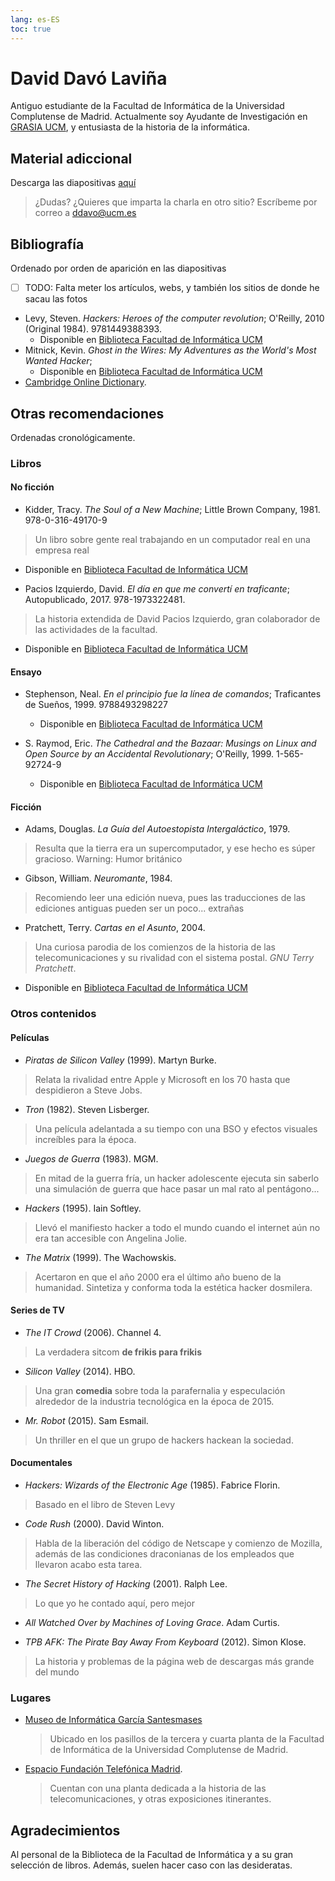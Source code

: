 ```yaml
---
lang: es-ES
toc: true
---
```


# David Davó Laviña

Antiguo estudiante de la Facultad de Informática de la Universidad Complutense de Madrid. Actualmente soy Ayudante de Investigación en
[GRASIA UCM](https://grasia.fdi.ucm.es), y entusiasta de la historia de la informática.

## Material adiccional

Descarga las diapositivas [aquí]({{site.baseurl}}/assets/slides.pdf)

> ¿Dudas? ¿Quieres que imparta la charla en otro sitio? Escríbeme por correo a [ddavo@ucm.es](mailto:david@ddavo.me)

## Bibliografía

Ordenado por orden de aparición en las diapositivas

- [ ] TODO: Falta meter los artículos, webs, y también los sitios de donde he sacau las fotos

- Levy, Steven. _Hackers: Heroes of the computer revolution_; O'Reilly, 2010 (Original 1984). 9781449388393.
  - Disponible en [Biblioteca Facultad de Informática UCM](https://ucm.on.worldcat.org/oclc/1085767893)
- Mitnick, Kevin. _Ghost in the Wires: My Adventures as the World's Most Wanted Hacker_; 
  - Disponible en [Biblioteca Facultad de Informática UCM](https://ucm.on.worldcat.org/oclc/1103710098)
- [Cambridge Online Dictionary](https://dictionary.cambridge.org). 

## Otras recomendaciones

Ordenadas cronológicamente.

### Libros

#### No ficción

- Kidder, Tracy. _The Soul of a New Machine_; Little Brown Company, 1981. 978-0-316-49170-9
> Un libro sobre gente real trabajando en un computador real en una empresa real
  - Disponible en [Biblioteca Facultad de Informática UCM](https://ucm.on.worldcat.org/oclc/7551785)

- Pacios Izquierdo, David. _El día en que me convertí en traficante_; Autopublicado, 2017. 978-1973322481.
> La historia extendida de David Pacios Izquierdo, gran colaborador de las actividades de la facultad.
  - Disponible en [Biblioteca Facultad de Informática UCM](https://ucm.on.worldcat.org/oclc/1026341190)

#### Ensayo

- Stephenson, Neal. _En el principio fue la línea de comandos_; Traficantes de Sueños, 1999. 9788493298227
  - Disponible en [Biblioteca Facultad de Informática UCM](https://ucm.on.worldcat.org/oclc/857891433)

- S. Raymod, Eric. _The Cathedral and the Bazaar: Musings on Linux and Open Source by an Accidental Revolutionary_; O'Reilly, 1999. 1-565-92724-9
  - Disponible en [Biblioteca Facultad de Informática UCM](https://ucm.on.worldcat.org/oclc/42420737)

#### Ficción
- Adams, Douglas. _La Guía del Autoestopista Intergaláctico_, 1979.
> Resulta que la tierra era un supercomputador, y ese hecho es súper gracioso. Warning: Humor británico
- Gibson, William. _Neuromante_, 1984.
> Recomiendo leer una edición nueva, pues las traducciones de las ediciones antiguas pueden ser un poco... extrañas
- Pratchett, Terry. _Cartas en el Asunto_, 2004.
> Una curiosa parodia de los comienzos de la historia de las telecomunicaciones y su rivalidad con el sistema postal. _GNU Terry Pratchett_.
  - Disponible en [Biblioteca Facultad de Informática UCM](https://ucm.on.worldcat.org/oclc/1026271942)

### Otros contenidos

#### Películas
- _Piratas de Silicon Valley_ (1999). Martyn Burke.
> Relata la rivalidad entre Apple y Microsoft en los 70 hasta que despidieron a Steve Jobs.

- _Tron_ (1982). Steven Lisberger.
> Una película adelantada a su tiempo con una BSO y efectos visuales increíbles para la época.

- _Juegos de Guerra_ (1983). MGM.
> En mitad de la guerra fría, un hacker adolescente ejecuta sin saberlo una simulación de guerra que hace pasar un mal rato al pentágono...

- _Hackers_ (1995). Iain Softley.
> Llevó el manifiesto hacker a todo el mundo cuando el internet aún no era tan accesible con Angelina Jolie.

- _The Matrix_ (1999). The Wachowskis.
> Acertaron en que el año 2000 era el último año bueno de la humanidad. Sintetiza y conforma toda la estética hacker dosmilera.

#### Series de TV
- _The IT Crowd_ (2006). Channel 4.
> La verdadera sitcom **de frikis para frikis**

- _Silicon Valley_ (2014). HBO.
> Una gran **comedia** sobre toda la parafernalia y especulación alrededor de la industria tecnológica en la época de 2015.

- _Mr. Robot_ (2015). Sam Esmail.
> Un thriller en el que un grupo de hackers hackean la sociedad.

#### Documentales

- _Hackers: Wizards of the Electronic Age_ (1985). Fabrice Florin.
> Basado en el libro de Steven Levy

- _Code Rush_ (2000). David Winton.
> Habla de la liberación del código de Netscape y comienzo de Mozilla, además de las condiciones draconianas de los empleados que llevaron acabo esta tarea.

- _The Secret History of Hacking_ (2001). Ralph Lee.
> Lo que yo he contado aquí, pero mejor

- _All Watched Over by Machines of Loving Grace_. Adam Curtis.

- _TPB AFK: The Pirate Bay Away From Keyboard_ (2012). Simon Klose.
> La historia y problemas de la página web de descargas más grande del mundo

### Lugares

- [Museo de Informática García Santesmases](https://www.fdi.ucm.es/migs/)
  > Ubicado en los pasillos de la tercera y cuarta planta de la Facultad de Informática de la Universidad Complutense de Madrid.
- [Espacio Fundación Telefónica Madrid](https://espacio.fundaciontelefonica.com/evento/historia-de-las-telecomunicaciones/).
    > Cuentan con una planta dedicada a la historia de las telecomunicaciones, y otras exposiciones itinerantes.

## Agradecimientos

Al personal de la Biblioteca de la Facultad de Informática y a su gran selección
de libros. Además, suelen hacer caso con las desideratas.

